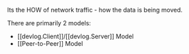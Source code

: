 
Its the HOW of network traffic - how the data is being moved.

There are primarily 2 models:

- [[devlog.Client]]/[[devlog.Server]] Model
- [[Peer-to-Peer]] Model

